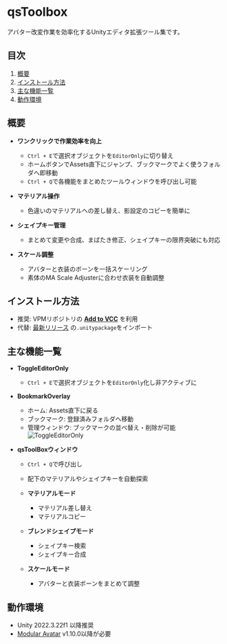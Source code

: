 # qsToolbox
アバター改変作業を効率化するUnityエディタ拡張ツール集です。

<div id="top"></div>

## 目次
1. [概要](#概要)  
2. [インストール方法](#インストール方法)  
3. [主な機能一覧](#主な機能一覧)  
4. [動作環境](#動作環境)  

## 概要 <a name="概要"></a>
- **ワンクリックで作業効率を向上**
  - `Ctrl + E`で選択オブジェクトを`EditorOnly`に切り替え
  - ホームボタンでAssets直下にジャンプ、ブックマークでよく使うフォルダへ即移動
  - `Ctrl + Q`で各機能をまとめたツールウィンドウを呼び出し可能  

- **マテリアル操作**
  - 色違いのマテリアルへの差し替え、影設定のコピーを簡単に

- **シェイプキー管理**
  - まとめて変更や合成、まばたき修正、シェイプキーの限界突破にも対応

- **スケール調整**
  - アバターと衣装のボーンを一括スケーリング
  - 素体のMA Scale Adjusterに合わせ衣装を自動調整

## インストール方法 <a name="インストール方法"></a>
- 推奨: VPMリポジトリの [**Add to VCC**](https://qsyi.github.io/vpm-repos/) を利用  
- 代替: [最新リリース](https://github.com/qsyi/qsToolbox/releases/latest) の`.unitypackage`をインポート  

## 主な機能一覧 <a name="主な機能一覧"></a>

- **ToggleEditorOnly**  
  - `Ctrl + E`で選択オブジェクトを`EditorOnly`化し非アクティブに  

- **BookmarkOverlay**
  - ホーム: Assets直下に戻る  
  - ブックマーク: 登録済みフォルダへ移動  
  - 管理ウィンドウ: ブックマークの並べ替え・削除が可能  
  ![ToggleEditorOnly](https://github.com/user-attachments/assets/60e88bac-3241-4d64-a553-844115eca533)  

- **qsToolBoxウィンドウ**  
  - `Ctrl + Q`で呼び出し  
  - 配下のマテリアルやシェイプキーを自動探索  

  - **マテリアルモード**  
    - マテリアル差し替え
    - マテリアルコピー

  - **ブレンドシェイプモード**  
    - シェイプキー検索
    - シェイプキー合成

  - **スケールモード**  
    - アバターと衣装ボーンをまとめて調整

## 動作環境 <a name="動作環境"></a>
- Unity 2022.3.22f1 以降推奨  
- [Modular Avatar](https://modular-avatar.nadena.dev/ja) v1.10.0以降が必要  